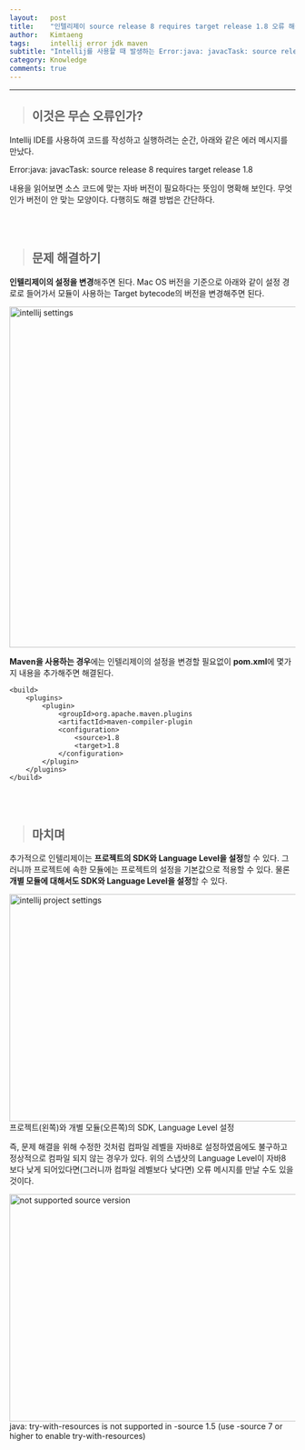```yaml
---
layout:   post
title:    "인텔리제이 source release 8 requires target release 1.8 오류 해결하기"
author:   Kimtaeng
tags: 	  intellij error jdk maven
subtitle: "Intellij를 사용할 때 발생하는 Error:java: javacTask: source release 8 requires target release 1.8 오류 해결하기"
category: Knowledge
comments: true
---
```


<hr/>

> ## 이것은 무슨 오류인가?

Intellij IDE를 사용하여 코드를 작성하고 실행하려는 순간, 아래와 같은 에러 메시지를 만났다.

<div class="post_caption">Error:java: javacTask: source release 8 requires target release 1.8</div>

내용을 읽어보면 소스 코드에 맞는 자바 버전이 필요하다는 뜻임이 명확해 보인다. 무엇인가 버전이 안 맞는 모양이다.
다행히도 해결 방법은 간단하다.

<br/><br/>

> ## 문제 해결하기

**인텔리제이의 설정을 변경**해주면 된다. Mac OS 버전을 기준으로 아래와 같이 설정 경로로
들어가서 모듈이 사용하는 Target bytecode의 버전을 변경해주면 된다.

<img class="post_image" src="{{ site.baseurl }}/img/post/2019-03-20-intellij-error-source-release-8-requires-target-release-1-8-1.png" width="700" height="600" alt="intellij settings"/>

<br/>

**Maven을 사용하는 경우**에는 인텔리제이의 설정을 변경할 필요없이 **pom.xml**에 몇가지 내용을 추가해주면 해결된다.

<pre class="line-numbers"><code class="language-xml" data-start="1">&lt;build>
    &lt;plugins>
        &lt;plugin>
            &lt;groupId>org.apache.maven.plugins</groupId>
            &lt;artifactId>maven-compiler-plugin</artifactId>
            &lt;configuration>
                &lt;source>1.8</source>
                &lt;target>1.8</target>
            &lt;/configuration>
        &lt;/plugin>
    &lt;/plugins>
&lt;/build>
</code></pre>

<br/><br/>

> ## 마치며

추가적으로 인텔리제이는 **프로젝트의 SDK와 Language Level을 설정**할 수 있다. 그러니까 프로젝트에 속한 모듈에는 프로젝트의 설정을
기본값으로 적용할 수 있다. 물론 **개별 모듈에 대해서도 SDK와 Language Level을 설정**할 수 있다.

<img class="post_image" src="{{ site.baseurl }}/img/post/2019-03-20-intellij-error-source-release-8-requires-target-release-1-8-2.png" width="800" height="400" alt="intellij project settings"/>
<div class="post_caption">프로젝트(왼쪽)와 개별 모듈(오른쪽)의 SDK, Language Level 설정</div>

즉, 문제 해결을 위해 수정한 것처럼 컴파일 레벨을 자바8로 설정하였음에도 불구하고 정상적으로 컴파일 되지 않는 경우가 있다.
위의 스냅샷의 Language Level이 자바8 보다 낮게 되어있다면(그러니까 컴파일 레벨보다 낮다면) 오류 메시지를 만날 수도 있을 것이다.

<img class="post_image" src="{{ site.baseurl }}/img/post/2019-03-20-intellij-error-source-release-8-requires-target-release-1-8-3.png" width="600" height="400" alt="not supported source version"/>

<div class="post_caption">java: try-with-resources is not supported in -source 1.5
(use -source 7 or higher to enable try-with-resources)</div>